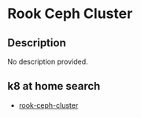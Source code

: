 # Rook Ceph Cluster

## Description

No description provided.

## k8 at home search

- [rook-ceph-cluster](https://nanne.dev/k8s-at-home-search/#/rook-ceph-cluster)
